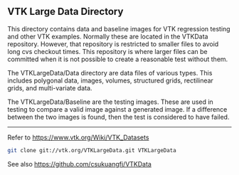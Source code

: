 VTK Large Data Directory
----------------------

This directory contains data and baseline images for VTK regression testing
and other VTK examples. Normally these are located in the VTKData repository.
However, that repository is restricted to smaller files to avoid long cvs
checkout times. This repository is where larger files can be committed when
it is not possible to create a reasonable test without them.

The VTKLargeData/Data directory are data files of various types. This includes
polygonal data, images, volumes, structured grids, rectilinear grids,
and multi-variate data.

The VTKLargeData/Baseline are the testing images. These are used in testing to
compare a valid image against a generated image. If a difference between the
two images is found, then the test is considered to have failed.

-------

Refer to
https://www.vtk.org/Wiki/VTK_Datasets


```.sh
git clone git://vtk.org/VTKLargeData.git VTKLargeData
```

See also https://github.com/csukuangfj/VTKData
